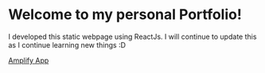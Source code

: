 # Welcome to my personal Portfolio!

I developed this static webpage using ReactJs. I will continue to update this as I continue learning new things :D

<a href="https://main.d28ku5f7qp6wm0.amplifyapp.com/">Amplify App</a>


